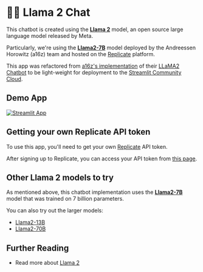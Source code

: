 # 🦙💬 Llama 2 Chat

This chatbot is created using the [**Llama 2**](https://ai.meta.com/llama/) model, an open source large language model released by Meta.

Particularly, we're using the [**Llama2-7B**](https://replicate.com/a16z-infra/llama7b-v2-chat) model deployed by the Andreessen Horowitz (a16z) team and hosted on the [Replicate](https://replicate.com/) platform.

This app was refactored from [a16z's implementation](https://github.com/a16z-infra/llama2-chatbot) of their [LLaMA2 Chatbot](https://www.llama2.ai/) to be light-weight for deployment to the [Streamlit Community Cloud](https://streamlit.io/cloud).

## Demo App

[![Streamlit App](https://static.streamlit.io/badges/streamlit_badge_black_white.svg)](https://llama2.streamlitapp.com/)

## Getting your own Replicate API token

To use this app, you'll need to get your own [Replicate](https://replicate.com/) API token.

After signing up to Replicate, you can access your API token from [this page](https://replicate.com/account/api-tokens).

## Other Llama 2 models to try

As mentioned above, this chatbot implementation uses the [**Llama2-7B**](https://replicate.com/a16z-infra/llama7b-v2-chat) model that was trained on 7 billion parameters.

You can also try out the larger models:
- [Llama2-13B](https://replicate.com/a16z-infra/llama13b-v2-chat)
- [Llama2-70B](https://replicate.com/replicate/llama70b-v2-chat)

## Further Reading
- Read more about [Llama 2](https://ai.meta.com/llama/)

